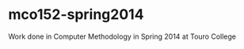 mco152-spring2014
=================

Work done in Computer Methodology in Spring 2014 at Touro College
